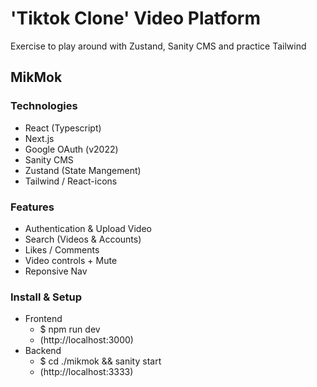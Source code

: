 # 'Tiktok Clone' Video Platform

Exercise to play around with Zustand, Sanity CMS and practice Tailwind

## MikMok

### Technologies
- React (Typescript)
- Next.js
- Google OAuth (v2022)
- Sanity CMS
- Zustand (State Mangement)
- Tailwind / React-icons

### Features
- Authentication & Upload Video
- Search (Videos & Accounts)
- Likes / Comments
- Video controls + Mute
- Reponsive Nav

### Install & Setup
- Frontend
    - $ npm run dev
    - (http://localhost:3000)
- Backend
    - $ cd ./mikmok && sanity start
    - (http://localhost:3333)